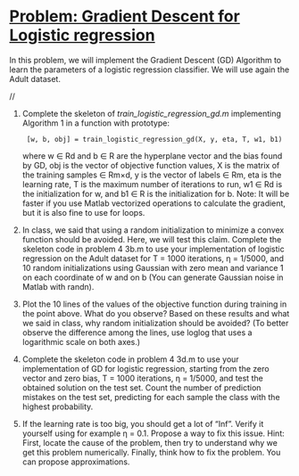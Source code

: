 # <ins>Problem: Gradient Descent for Logistic regression</ins>

In this problem, we will implement the Gradient Descent (GD) Algorithm to learn the parameters of a
logistic regression classifier. We will use again the Adult dataset.

//

1. Complete the skeleton of *train_logistic_regression_gd.m* implementing Algorithm 1 in
a function with prototype:

        [w, b, obj] = train_logistic_regression_gd(X, y, eta, T, w1, b1)

    where w ∈ Rd and b ∈ R are the hyperplane vector and the bias found by GD, obj is the vector of objective function values, X is the matrix of the training samples ∈ Rm×d, y is the vector of labels ∈ Rm, eta is the learning rate, T is the maximum number of iterations to run, w1 ∈ Rd is the initialization for w, and b1 ∈ R is the initialization for b. Note: It will be faster if you use Matlab vectorized operations to calculate the gradient, but it is also fine to use for loops.

2. In class, we said that using a random initialization to minimize a convex function should be avoided. Here, we will test this claim. Complete the skeleton code in problem 4 3b.m to use your implementation of logistic regression on the Adult dataset for T = 1000 iterations, η = 1/5000, and 10 random initializations using Gaussian with zero mean and variance 1 on each coordinate of w and on b (You can generate Gaussian noise in Matlab with randn).

3.  Plot the 10 lines of the values of the objective function during training in the point above. What do you observe? Based on these results and what we said in class, why random initialization should be avoided? (To better observe the difference among the lines, use loglog that uses a logarithmic scale on both axes.)

4. Complete the skeleton code in problem 4 3d.m to use your implementation of GD for logistic regression, starting from the zero vector and zero bias, T = 1000 iterations, η = 1/5000, and test the obtained solution on the test set. Count the number of prediction mistakes on the test set, predicting for each sample the class with the highest probability.

5. If the learning rate is too big, you should get a lot of “Inf”. Verify it yourself using for example η = 0.1. Propose a way to fix this issue. Hint: First, locate the cause of the problem, then try to understand why we get this problem numerically. Finally, think how to fix the problem. You can propose approximations.
